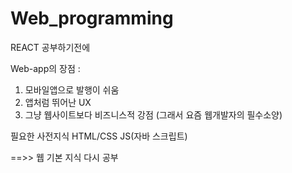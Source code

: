# Web_programming

REACT 공부하기전에

Web-app의 장점 :
1. 모바일앱으로 발행이 쉬움
2. 앱처럼 뛰어난 UX
3. 그냥 웹사이트보다 비즈니스적 강점
	(그래서 요즘 웹개발자의 필수소양)


필요한 사전지식
HTML/CSS
JS(자바 스크립트)

==>> 웹 기본 지식 다시 공부
